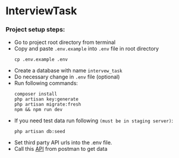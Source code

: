 # InterviewTask

### Project setup steps:

- Go to project root directory from terminal
- Copy and paste `.env.example` into `.env` file in root directory
  ```shell
  cp .env.example .env
  ```
- Create a database with name `intervew_task`
- Do necessary change in `.env` file (optional)
- Run following commands:
  ```shell
  composer install
  php artisan key:generate
  php artisan migrate:fresh
  npm && npm run dev
  ```
- If you need test data run following `(must be in staging server)`:
  ```shell
  php artisan db:seed
  ```
- Set third party API urls into the .env file.
- Call this [API](http://intervew-task.test/api/data) from postman to get data
